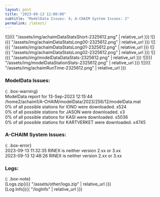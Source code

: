 ```yaml
---
layout: post
title: "2023-09-13 12:00:00"
subtitle: "ModelData Issues: 4; A-CHAIM System Issues: 2"
permalink: /latest/
---
```


![]({{ "/assets/img/achaimDataStatsShort-2325612.png" | relative_url }})
![]({{ "/assets/img/achaimDataStatsLong00-2325612.png" | relative_url }})
![]({{ "/assets/img/achaimDataStatsLong01-2325612.png" | relative_url }})
![]({{ "/assets/img/achaimDataStatsLong02-2325612.png" | relative_url }})
![]({{ "/assets/img/modelDataDataStats-2325612.png" | relative_url }})
![]({{ "/assets/img/modelDataStationStats-2325612.png" | relative_url }})
![]({{ "/assets/img/achaimRunTime-2325612.png" | relative_url }})


### ModelData Issues:  
  
{: .box-warning}  
 ModelData report for 13-Sep-2023 12:15:44   
 /home2/achaim1/A-CHAIM/modelData/2023/256/12/modelData.mat   
 0% of all possible stations for IONO were downloaded. x524   
 0% of all possible stations for JASON were downloaded. x3   
 0% of all possible stations for KASI were downloaded. x5036   
 0% of all possible stations for KARTVERKET were downloaded. x4745   
  
### A-CHAIM System Issues:  
  
{: .box-error}  
2023-09-13 11:32:35 RINEX is neither version 2.xx or 3.xx  
2023-09-13 12:48:26 RINEX is neither version 2.xx or 3.xx  

### Logs:  
  
{: .box-note}  
[Logs.zip]({{ "/assets/other/logs.zip" | relative_url }})  
[Log Info]({{ "/logInfo" | relative_url }})  
